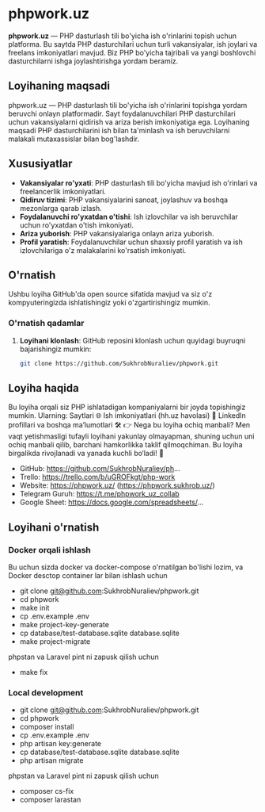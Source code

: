 # phpwork.uz

**phpwork.uz** — PHP dasturlash tili bo'yicha ish o'rinlarini topish uchun platforma. Bu saytda PHP dasturchilari uchun turli vakansiyalar, ish joylari va freelans imkoniyatlari mavjud. Biz PHP bo'yicha tajribali va yangi boshlovchi dasturchilarni ishga joylashtirishga yordam beramiz.

## Loyihaning maqsadi

phpwork.uz — PHP dasturlash tili bo'yicha ish o'rinlarini topishga yordam beruvchi onlayn platformadir. Sayt foydalanuvchilari PHP dasturchilari uchun vakansiyalarni qidirish va ariza berish imkoniyatiga ega. Loyihaning maqsadi PHP dasturchilarini ish bilan ta'minlash va ish beruvchilarni malakali mutaxassislar bilan bog'lashdir.

## Xususiyatlar

- **Vakansiyalar ro'yxati**: PHP dasturlash tili bo'yicha mavjud ish o'rinlari va freelancerlik imkoniyatlari.
- **Qidiruv tizimi**: PHP vakansiyalarini sanoat, joylashuv va boshqa mezonlarga qarab izlash.
- **Foydalanuvchi ro'yxatdan o'tishi**: Ish izlovchilar va ish beruvchilar uchun ro'yxatdan o'tish imkoniyati.
- **Ariza yuborish**: PHP vakansiyalariga onlayn ariza yuborish.
- **Profil yaratish**: Foydalanuvchilar uchun shaxsiy profil yaratish va ish izlovchilariga o'z malakalarini ko'rsatish imkoniyati.

## O'rnatish

Ushbu loyiha GitHub'da open source sifatida mavjud va siz o'z kompyuteringizda ishlatishingiz yoki o'zgartirishingiz mumkin.


### O'rnatish qadamlar

1. **Loyihani klonlash**:
   GitHub reposini klonlash uchun quyidagi buyruqni bajarishingiz mumkin:

   ```bash
   git clone https://github.com/SukhrobNuraliev/phpwork.git
## Loyiha haqida

Bu loyiha orqali siz PHP ishlatadigan kompaniyalarni bir joyda topishingiz mumkin. Ularning:
Saytlari 🌐
Ish imkoniyatlari (hh.uz havolasi) 💼
LinkedIn profillari va boshqa ma’lumotlari 🛠️
👉 Nega bu loyiha ochiq manbali?
Men vaqt yetishmasligi tufayli loyihani yakunlay olmayapman, shuning uchun uni ochiq manbali qilib, barchani hamkorlikka taklif qilmoqchiman. Bu loyiha birgalikda rivojlanadi va yanada kuchli bo‘ladi! 💪

- GitHub: https://github.com/SukhrobNuraliev/ph...
- Trello: https://trello.com/b/uGROFkgt/php-work
- Website: https://phpwork.uz/ (https://phpwork.sukhrob.uz/)
- Telegram Guruh: https://t.me/phpwork_uz_collab
- Google Sheet: https://docs.google.com/spreadsheets/...


## Loyihani o'rnatish

### Docker orqali ishlash

Bu uchun sizda docker va docker-compose o'rnatilgan bo'lishi lozim, va Docker desctop container lar bilan ishlash uchun

- git clone git@github.com:SukhrobNuraliev/phpwork.git
- cd phpwork
- make init
- cp .env.example .env
- make project-key-generate
- cp database/test-database.sqlite database.sqlite
- make project-migrate

phpstan va Laravel pint ni zapusk qilish uchun

- make fix


### Local development
                  
- git clone git@github.com:SukhrobNuraliev/phpwork.git
- cd phpwork
- composer install
- cp .env.example .env
- php artisan key:generate
- cp database/test-database.sqlite database.sqlite
- php artisan migrate

phpstan va Laravel pint ni zapusk qilish uchun
 - composer cs-fix
 - composer larastan
